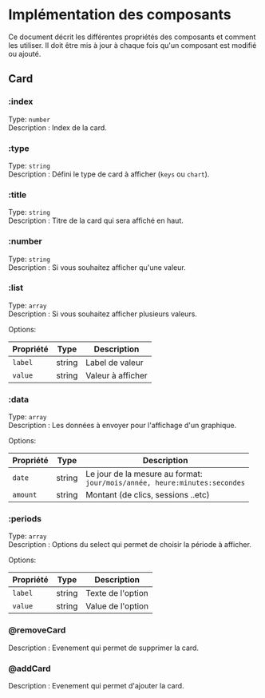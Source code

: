 # Implémentation des composants

Ce document décrit les différentes propriétés des composants et comment les utiliser.
Il doit être mis à jour à chaque fois qu'un composant est modifié ou ajouté.

## Card

### :index
Type: `number` <br>
Description : Index de la card.

### :type
Type: `string` <br>
Description : Défini le type de card à afficher (`keys` ou `chart`).

### :title
Type: `string` <br>
Description : Titre de la card qui sera affiché en haut.

### :number
Type: `string` <br>
Description : Si vous souhaitez afficher qu'une valeur.

### :list
Type: `array` <br>
Description : Si vous souhaitez afficher plusieurs valeurs.

Options:

| Propriété   | Type | Description       |
|-------------| --- |-------------------|
| `label`     | string | Label de valeur   |
| `value`     | string | Valeur à afficher |

### :data
Type: `array` <br>
Description : Les données à envoyer pour l'affichage d'un graphique.

Options:

| Propriété | Type | Description                                                                   |
|-----------| --- |-------------------------------------------------------------------------------|
| `date`    | string | Le jour de la mesure au format:<br> `jour/mois/année, heure:minutes:secondes` |
| `amount` | string | Montant (de clics, sessions ..etc)                                            |

### :periods
Type: `array` <br>
Description : Options du select qui permet de choisir la période à afficher.

Options:

| Propriété | Type | Description       |
|-----------| --- |-------------------|
| `label`   | string | Texte de l'option |
| `value`   | string | Value de l'option |

### @removeCard
Description : Evenement qui permet de supprimer la card.

### @addCard
Description : Evenement qui permet d'ajouter la card.